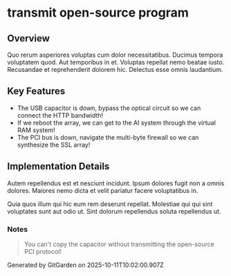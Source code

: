 # transmit open-source program

## Overview
Quo rerum asperiores voluptas cum dolor necessitatibus. Ducimus tempora voluptatem quod. Aut temporibus in et. Voluptas repellat nemo beatae iusto. Recusandae et reprehenderit dolorem hic. Delectus esse omnis laudantium.

## Key Features
- The USB capacitor is down, bypass the optical circuit so we can connect the HTTP bandwidth!
- If we reboot the array, we can get to the AI system through the virtual RAM system!
- The PCI bus is down, navigate the multi-byte firewall so we can synthesize the SSL array!

## Implementation Details
Autem repellendus est et nesciunt incidunt. Ipsum dolores fugit non a omnis dolores. Maiores nemo dicta et velit pariatur facere voluptatibus in.
 Quia quos illum qui hic eum rem deserunt repellat. Molestiae qui qui sint voluptates sunt aut odio ut. Sint dolorum repellendus soluta repellendus ut.

### Notes
> You can't copy the capacitor without transmitting the open-source PCI protocol!

Generated by GitGarden on 2025-10-11T10:02:00.907Z